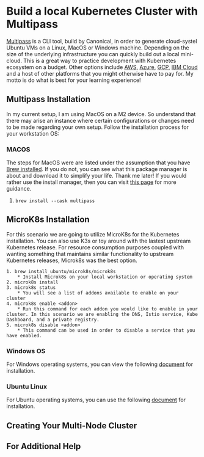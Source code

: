 # Build a local Kubernetes Cluster with Multipass
[Multipass](https://multipass.run/) is a CLI tool, build by Canonical, in order to generate cloud-systel Ubuntu VMs on a Linux, MacOS or Windows machine. Depending on the size of the underlying infrastructure you can quickly build out a local mini-cloud. This is a great way to practice development with Kubernetes ecosystem on a budget. Other options include [AWS](https://portal.aws.amazon.com/billing/signup?refid=em_127222&redirect_url=https%3A%2F%2Faws.amazon.com%2Fregistration-confirmation#/start/email), [Azure](https://azure.microsoft.com/en-us/free/search/?ef_id=_k_CjwKCAiAjrarBhAWEiwA2qWdCPW1oFMX8yFDQGIUHnvArjt4XP_giNV0HIFIYAl0nSDK6Da6FIPcoxoC2V0QAvD_BwE_k_&OCID=AIDcmmfq865whp_SEM__k_CjwKCAiAjrarBhAWEiwA2qWdCPW1oFMX8yFDQGIUHnvArjt4XP_giNV0HIFIYAl0nSDK6Da6FIPcoxoC2V0QAvD_BwE_k_&gad_source=1&gclid=CjwKCAiAjrarBhAWEiwA2qWdCPW1oFMX8yFDQGIUHnvArjt4XP_giNV0HIFIYAl0nSDK6Da6FIPcoxoC2V0QAvD_BwE), [GCP](https://cloud.google.com/free?utm_source=google&utm_medium=cpc&utm_campaign=na-US-all-en-dr-bkws-all-all-trial-e-dr-1605212&utm_content=text-ad-none-any-DEV_c-CRE_665665924741-ADGP_Hybrid+%7C+BKWS+-+MIX+%7C+Txt_Google+Cloud+Free-KWID_43700077224933019-kwd-886545049102&utm_term=KW_gcp%20free%20account-ST_gcp+free+account&gad_source=1&gclid=CjwKCAiAjrarBhAWEiwA2qWdCD_OFhSy3ihdoKlgLzwWUXV81n_kRJJIXCae-v1ivhf_G92dckjlpxoCAIMQAvD_BwE&gclsrc=aw.ds), [IBM Cloud](https://cloud.ibm.com/registration) and a host of other platforms that you might otherwise have to pay for. My motto is do what is best for your learning experience!

## Multipass Installation
In my current setup, I am using MacOS on a M2 device. So understand that there may arise an instance where certain configurations or changes need to be made regarding your own setup. Follow the installation process for your workstation OS:

### MACOS 
The steps for MacOS were are listed under the assumption that you have [Brew installed](https://brew.sh/). If you do not, you can see what this package manager is about and download it to simplify your life. Thank me later! If you would rather use the install manager, then you can visit [this page](https://multipass.run/docs/installing-on-macos) for more guidance.

1. `brew install --cask multipass`

## MicroK8s Installation
For this scenario we are going to utilize MicroK8s for the Kubernetes installation. You can also use K3s or toy around with the lastest upstream Kubernetes release. For resource consumption purposes coupled with wanting something that maintains similar functionality to upstream Kubernetes releases, Microk8s was the best option.

```
1. brew install ubuntu/microk8s/microk8s
    * Install Microk8s on your local workstation or operating system 
2. microk8s install
3. microk8s status
    * You will see a list of addons available to enable on your cluster 
4. microk8s enable <addon>
    * Run this command for each addon you would like to enable in your cluster. In this scenario we are enabling the DNS, Istio service, Kube Dashboard, and a private registry.
5. microk8s disable <addon>
    * This command can be used in order to disable a service that you have enabled. 
```

### Windows OS
For Windows operating systems, you can view the following [document](https://microk8s.io/docs/install-windows) for installation. 

### Ubuntu Linux
For Ubuntu operating systems, you can use the following [document](https://microk8s.io/docs/getting-started) for installation. 

## Creating Your Multi-Node Cluster

## For Additional Help